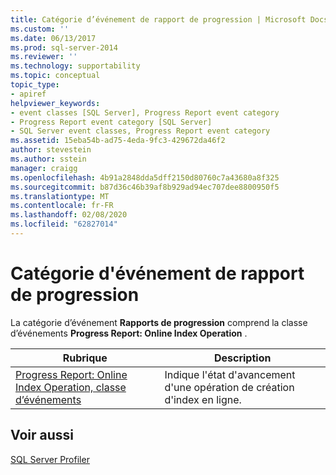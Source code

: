 ```yaml
---
title: Catégorie d’événement de rapport de progression | Microsoft Docs
ms.custom: ''
ms.date: 06/13/2017
ms.prod: sql-server-2014
ms.reviewer: ''
ms.technology: supportability
ms.topic: conceptual
topic_type:
- apiref
helpviewer_keywords:
- event classes [SQL Server], Progress Report event category
- Progress Report event category [SQL Server]
- SQL Server event classes, Progress Report event category
ms.assetid: 15eba54b-ad75-4eda-9fc3-429672da46f2
author: stevestein
ms.author: sstein
manager: craigg
ms.openlocfilehash: 4b91a2848dda5dff2150d80760c7a43680a8f325
ms.sourcegitcommit: b87d36c46b39af8b929ad94ec707dee8800950f5
ms.translationtype: MT
ms.contentlocale: fr-FR
ms.lasthandoff: 02/08/2020
ms.locfileid: "62827014"
---
```

# <a name="progress-report-event-category"></a>Catégorie d'événement de rapport de progression
  La catégorie d’événement **Rapports de progression** comprend la classe d’événements **Progress Report: Online Index Operation** .  
  
|Rubrique|Description|  
|-----------|-----------------|  
|[Progress Report: Online Index Operation, classe d’événements](progress-report-online-index-operation-event-class.md)|Indique l'état d'avancement d'une opération de création d'index en ligne.|  
  
## <a name="see-also"></a>Voir aussi  
 [SQL Server Profiler](../../tools/sql-server-profiler/sql-server-profiler.md)  
  
  
